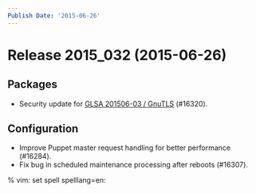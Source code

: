 ```yaml
---
Publish Date: '2015-06-26'
---
```


# Release 2015_032 (2015-06-26)

## Packages

- Security update for [GLSA 201506-03 / GnuTLS](https://security.gentoo.org/glsa/201506-03) (#16320).

## Configuration

- Improve Puppet master request handling for better performance (#16284).
- Fix bug in scheduled maintenance processing after reboots (#16307).

% vim: set spell spelllang=en:
